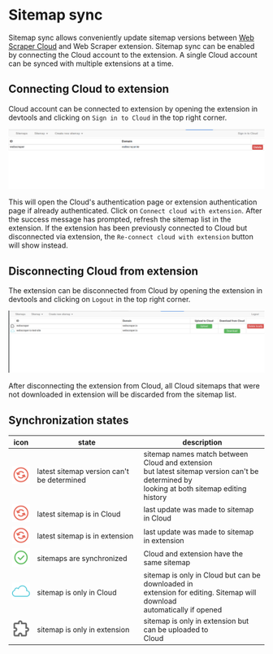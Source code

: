 # Sitemap sync

Sitemap sync allows conveniently update sitemap versions between [Web Scraper
Cloud][cloud] and Web Scraper extension. Sitemap sync can be enabled by
connecting the Cloud account to the extension. A single Cloud account can be 
synced with multiple extensions at a time.

## Connecting Cloud to extension

Cloud account can be connected to extension by opening the extension in devtools
and clicking on `Sign in to Cloud` in the top right corner.

![Sign in to Cloud][sign-in]

This will open the Cloud's authentication page or extension authentication page 
if already authenticated. Click on `Connect cloud with extension`. After
the success message has prompted, refresh the sitemap list in the extension. If
the extension has been previously connected to Cloud but disconnected via
extension, the `Re-connect cloud with extension` button will show instead.

## Disconnecting Cloud from extension

The extension can be disconnected from Cloud by opening the extension in 
devtools and clicking on `Logout` in the top right corner.

![Logout from Cloud][logout]

After disconnecting the extension from Cloud, all Cloud sitemaps that were not
downloaded in extension will be discarded from the sitemap list.

## Synchronization states

| icon | state | description |
| ---- | ----- | ----------- |
| ![Sitemap is not synced][not-synced] | latest sitemap version can't be determined | sitemap names match between Cloud and extension<br>but latest sitemap version can't be determined by<br>looking at both sitemap editing history |
| ![Sitemap is not synced][not-synced] | latest sitemap is in Cloud | last update was made to sitemap in Cloud |
| ![Sitemap is not synced][not-synced] | latest sitemap is in extension | last update was made to sitemap in extension |
| ![Sitemap is synced][synced] | sitemaps are synchronized | Cloud and extension have the same sitemap |
| ![Sitemap is only in Cloud][sync-cloud] | sitemap is only in Cloud | sitemap is only in Cloud but can be downloaded in<br>extension for editing. Sitemap will download<br>automatically if opened
| ![Sitemap is only in extension][sync-extension] | sitemap is only in extension | sitemap is only in extension but can be uploaded to<br>Cloud

[cloud]: ../Web%20Scraper%20Cloud.md
[not-synced]: ../images/cloud/sitemap-sync/not-synced.svg
[synced]: ../images/cloud/sitemap-sync/synced.svg
[sync-cloud]: ../images/cloud/sitemap-sync/sync-cloud.svg
[sync-extension]: ../images/cloud/sitemap-sync/sync-extension.svg
[sign-in]: ../images/cloud/sitemap-sync/sign-in-to-cloud.png
[logout]: ../images/cloud/sitemap-sync/logout-from-cloud.png

